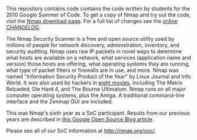 This repository contains code contains the code written by students for the 2010 Google Summer of Code. To get a copy of Nmap and try out the code, visit the [Nmap download page](http://nmap.org/download.html). For a full list of changes see the [online CHANGELOG](http://nmap.org/svn/CHANGELOG).

The Nmap Security Scanner is a free and open source utility used by millions of people for network discovery, administration, inventory, and security auditing. Nmap uses raw IP packets in novel ways to determine what hosts are available on a network, what services (application name and version) those hosts are offering, what operating systems they are running, what type of packet filters or firewalls are in use, and more. Nmap was named "Information Security Product of the Year" by Linux Journal and Info World. It was also used by hackers in [eight movies](http://nmap.org/movies.html), including The Matrix Reloaded, Die Hard 4, and The Bourne Ultimatum. Nmap runs on all major computer operating systems, plus the Amiga. A traditional command-line interface and the Zenmap GUI are included.

This was Nmap's sixth year as a SoC participant. Results from our previous years are described in [this Google Open Source Blog article](http://google-opensource.blogspot.com/2008/11/nmaps-fourth-gsoc-success-stories-and.html).

Please see all of our SoC information at http://nmap.org/soc/.